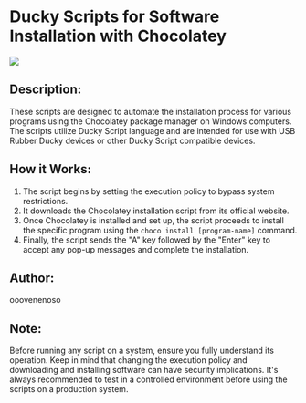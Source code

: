 # Ducky Scripts for Software Installation with Chocolatey

![](https://github.com/ooovenenoso/GOODUSB/blob/main/Cyber%20Ducky.png?raw=true)

## Description:
These scripts are designed to automate the installation process for various programs using the Chocolatey package manager on Windows computers. The scripts utilize Ducky Script language and are intended for use with USB Rubber Ducky devices or other Ducky Script compatible devices.

## How it Works:
1. The script begins by setting the execution policy to bypass system restrictions.
2. It downloads the Chocolatey installation script from its official website.
3. Once Chocolatey is installed and set up, the script proceeds to install the specific program using the `choco install [program-name]` command.
4. Finally, the script sends the "A" key followed by the "Enter" key to accept any pop-up messages and complete the installation.

## Author:
ooovenenoso

## Note:
Before running any script on a system, ensure you fully understand its operation. Keep in mind that changing the execution policy and downloading and installing software can have security implications. It's always recommended to test in a controlled environment before using the scripts on a production system.
